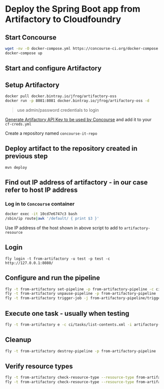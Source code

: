 # Deploy the Spring Boot app from Artifactory to Cloudfoundry

## Start Concourse

```bash
wget -nv -O docker-compose.yml https://concourse-ci.org/docker-compose.yml
docker-compose up
```

## Start and configure Artifactory

## Setup Artifactory

```bash
docker pull docker.bintray.io/jfrog/artifactory-oss
docker run -p 8081:8081 docker.bintray.io/jfrog/artifactory-oss -d
```

> use admin/password credentials to login

[Generate Artifactory API Key to be used by Concourse](http://127.0.0.1:8081/artifactory/webapp/#/profile) and add it to your `cf-creds.yml`



Create a repository named `concourse-it-repo`

## Deploy artifact to the repository created in previous step

```
mvn deploy
```

## Find out IP address of artifactory - in our case refer to host IP address

### Log in to `Concourse` container

```bash
docker exec -it 10cd7e6747c3 bash
/sbin/ip route|awk '/default/ { print $3 }'
```

Use IP address of the host shown in above script to add to `artifactory-resource`
 
## Login

```
fly login -t from-artifactory -u test -p test -c http://127.0.0.1:8080/
```

## Configure and run the pipeline

```bash
fly -t from-artifactory set-pipeline -p from-artifactory-pipeline -c ci/push-from-artifactory.yml -l ci/cf-creds.yml
fly -t from-artifactory unpause-pipeline -p from-artifactory-pipeline
fly -t from-artifactory trigger-job -j from-artifactory-pipeline/trigger-when-new-file-is-added-to-artifactory -w
```

## Execute one task - usually when testing

```bash
fly -t from-artifactory e -c ci/tasks/list-contents.xml -i artifactory-resource-source=./artifactory-resource-source
```

## Cleanup

```bash
fly -t from-artifactory destroy-pipeline -p from-artifactory-pipeline
```

## Verify resource types

```bash
fly -t from-artifactory check-resource-type --resource-type from-artifactory-pipeline/artifactory
fly -t from-artifactory check-resource-type --resource-type from-artifactory-pipeline/deploy-app-resource
```